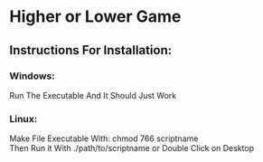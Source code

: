 # Higher or Lower Game

## Instructions For Installation:
### Windows:
Run The Executable And It Should Just Work
### Linux:
Make File Executable With: chmod 766 scriptname <br />
Then Run it With ./path/to/scriptname or Double Click on Desktop
